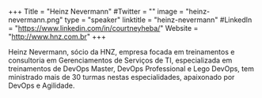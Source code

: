 +++
Title = "Heinz Nevermann"
#Twitter = ""
image = "heinz-nevermann.png"
type = "speaker"
linktitle = "heinz-nevermann"
#LinkedIn = "https://www.linkedin.com/in/courtneyheba/"
Website = "http://www.hnz.com.br"
+++

Heinz Nevermann, sócio da HNZ, empresa focada em treinamentos e consultoria em Gerenciamentos de Serviços de TI, especializada em treinamentos de DevOps Master, DevOps Professional e Lego DevOps, tem ministrado mais de 30 turmas nestas especialidades, apaixonado por DevOps e Agilidade.





